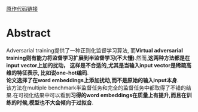 [原作代码链接](https://github.com/tensorflow/models/tree/e97e22dfcde0805379ffa25526a53835f887a860/research/adversarial_text)  
# Abstract
Adversarial training提供了一种正则化监督学习算法, 而**Virtual adversarial training则有能力将监督学习扩展到半监督学习(不大懂)**.然而,**这两种方法都是在input vector上加的扰动，
这样是不合适的,尤其是当输入input vector是稀疏高维的特征表示, 比如说one-hot编码**.  
**论文选择了在word embeddings上添加扰动,而不是原始的输入input本身**.  
该方法在multiple benchmark半监督任务和完全的监督任务中都取得了不错的结果.在可视化结果中可以看到**习得的word embeddings在质量上有提升,而且在训练的时候,模型也不大会倾向于过拟合**.  


